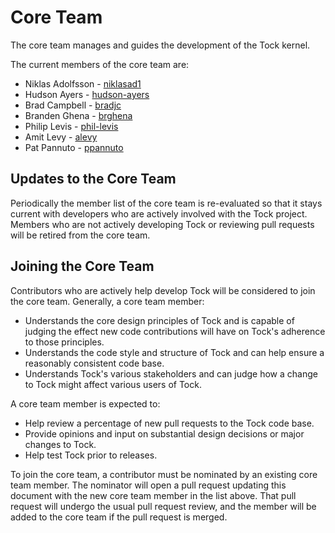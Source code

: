 Core Team
=========

The core team manages and guides the development of the Tock kernel.

The current members of the core team are:
 * Niklas Adolfsson - [niklasad1](https://github.com/niklasad1)
 * Hudson Ayers - [hudson-ayers](https://github.com/hudson-ayers)
 * Brad Campbell - [bradjc](https://github.com/bradjc)
 * Branden Ghena - [brghena](https://github.com/brghena)
 * Philip Levis - [phil-levis](https://github.com/phil-levis)
 * Amit Levy - [alevy](https://github.com/alevy)
 * Pat Pannuto - [ppannuto](https://github.com/ppannuto)


## Updates to the Core Team

Periodically the member list of the core team is re-evaluated so that it stays
current with developers who are actively involved with the Tock project. Members
who are not actively developing Tock or reviewing pull requests will be retired
from the core team.

## Joining the Core Team

Contributors who are actively help develop Tock will be considered to join the
core team. Generally, a core team member:

- Understands the core design principles of Tock and is capable of judging the
  effect new code contributions will have on Tock's adherence to those
  principles.
- Understands the code style and structure of Tock and can help ensure a
  reasonably consistent code base.
- Understands Tock's various stakeholders and can judge how a change to Tock
  might affect various users of Tock.

A core team member is expected to:

- Help review a percentage of new pull requests to the Tock code base.
- Provide opinions and input on substantial design decisions or major changes to
  Tock.
- Help test Tock prior to releases.

To join the core team, a contributor must be nominated by an existing core team
member. The nominator will open a pull request updating this document with the
new core team member in the list above. That pull request will undergo the usual
pull request review, and the member will be added to the core team if the pull
request is merged.
